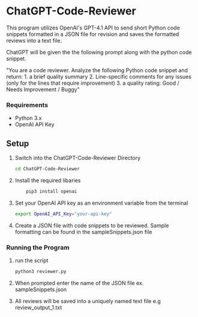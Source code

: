# ChatGPT-Code-Reviewer

This program utilizes OpenAI's GPT-4.1 API to send short Python code snippets formatted in a JSON file for revision and saves the formatted reviews into a text file.


ChatGPT will be given the the following prompt along with the python code snippet. 

"You are a code reviewer. Analyze the following Python code snippet and return:
    1. a brief quality summary
    2. Line-specific comments for any issues (only for the lines that require improvement)
    3. a quality rating: Good / Needs Improvement / Buggy"


### Requirements

- Python 3.x
- OpenAI API Key

## Setup
1. Switch into the ChatGPT-Code-Reviewer Directory
    ```bash
    cd ChatGPT-Code-Reviewer

2. Install the required libaries
    ```bash
        pip3 install openai

3. Set your OpenAI API key as an environment variable from the terminal
    ```bash
    export OpenAI_API_Key="your-api-key"

4. Create a JSON file with code snippets to be reviewed. Sample formatting can be found in the sampleSnippets.json file

### Running the Program

1. run the script
    ```bash 
    python3 reviewer.py

2. When prompted enter the name of the JSON file ex. sampleSnippets.json

3. All reviews will be saved into a uniquely named text file e.g review_output_1.txt